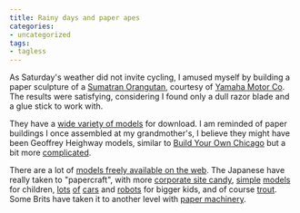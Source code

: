 ```yaml
---
title: Rainy days and paper apes
categories:
- uncategorized
tags:
- tagless
---
```


As Saturday's weather did not invite cycling, I amused myself by building a paper sculpture of a [Sumatran Orangutan][1], courtesy of [Yamaha Motor Co][2].  The results were satisfying, considering I found only a dull razor blade and a glue stick to work with.

   [1]: http://www.orangutans-sos.org/
   [2]: http://www.yamaha-motor.co.jp/global/entertainment/papercraft/animal/world/orang-utan/

They have a [wide variety of models][3] for download.  I am reminded of paper buildings I once assembled at my grandmother's, I believe they might have been Geoffrey Heighway models, similar to [Build Your Own Chicago][4] but a bit more [complicated][4].

   [3]: http://www.yamaha-motor.co.jp/global/entertainment/papercraft/
   [4]: http://www.bildrum.se/paper.htm

There are a lot of [models freely available on the web][5].  The Japanese have really taken to "papercraft", with more [corporate site candy][6], [simple][7] [models][8] for children, [lots][9] [of][10] [cars][11] and [robots][12] for bigger kids, and of course [trout][13].  Some Brits have taken it to another level with [paper machinery][14].

   [5]: http://freepapertoys.com/
   [6]: http://bj.canon.co.jp/english/3D-papercraft/
   [7]: http://www.lifeisart.co.jp/childcalendar/craft/craft-1.html
   [8]: http://www.sonicteam.com/chao/en/gift_papercraft.html
   [9]: http://www.autoko.com/papercraft/
   [10]: http://www.mitsubishi-fto.org/info/papercraft.htm
   [11]: http://www.s2000.com/papercraft.php
   [12]: http://www.1up.com/article2/0,2053,1553036,00.asp
   [13]: http://www.itow.com/amago/papercraft/papercraft.html
   [14]: http://www.flying-pig.co.uk/
